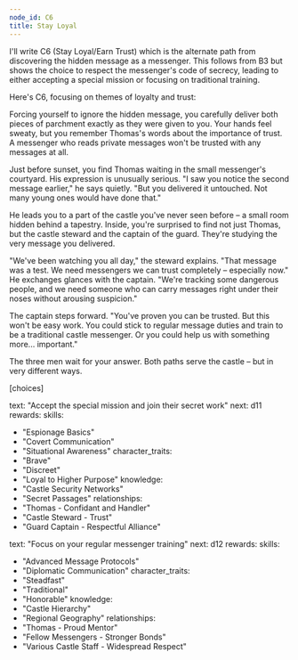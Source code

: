 ```yaml
---
node_id: C6
title: Stay Loyal
---
```


I'll write C6 (Stay Loyal/Earn Trust) which is the alternate path from discovering the hidden message as a messenger. This follows from B3 but shows the choice to respect the messenger's code of secrecy, leading to either accepting a special mission or focusing on traditional training.

Here's C6, focusing on themes of loyalty and trust:

Forcing yourself to ignore the hidden message, you carefully deliver both pieces of parchment exactly as they were given to you. Your hands feel sweaty, but you remember Thomas's words about the importance of trust. A messenger who reads private messages won't be trusted with any messages at all.

Just before sunset, you find Thomas waiting in the small messenger's courtyard. His expression is unusually serious. "I saw you notice the second message earlier," he says quietly. "But you delivered it untouched. Not many young ones would have done that."

He leads you to a part of the castle you've never seen before – a small room hidden behind a tapestry. Inside, you're surprised to find not just Thomas, but the castle steward and the captain of the guard. They're studying the very message you delivered.

"We've been watching you all day," the steward explains. "That message was a test. We need messengers we can trust completely – especially now." He exchanges glances with the captain. "We're tracking some dangerous people, and we need someone who can carry messages right under their noses without arousing suspicion."

The captain steps forward. "You've proven you can be trusted. But this won't be easy work. You could stick to regular message duties and train to be a traditional castle messenger. Or you could help us with something more... important."

The three men wait for your answer. Both paths serve the castle – but in very different ways.

[choices]

text: "Accept the special mission and join their secret work"
next: d11
rewards:
skills:
- "Espionage Basics"
- "Covert Communication"
- "Situational Awareness"
character_traits:
- "Brave"
- "Discreet"
- "Loyal to Higher Purpose"
knowledge:
- "Castle Security Networks"
- "Secret Passages"
relationships:
- "Thomas - Confidant and Handler"
- "Castle Steward - Trust"
- "Guard Captain - Respectful Alliance"

text: "Focus on your regular messenger training"
next: d12
rewards:
skills:
- "Advanced Message Protocols"
- "Diplomatic Communication"
character_traits:
- "Steadfast"
- "Traditional"
- "Honorable"
knowledge:
- "Castle Hierarchy"
- "Regional Geography"
relationships:
- "Thomas - Proud Mentor"
- "Fellow Messengers - Stronger Bonds"
- "Various Castle Staff - Widespread Respect"